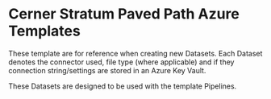 # Cerner Stratum Paved Path Azure Templates

These template are for reference when creating new Datasets. Each Dataset denotes the connector used, file type (where applicable) and if they connection string/settings are stored in an Azure Key Vault. 

These Datasets are designed to be used with the template Pipelines. 